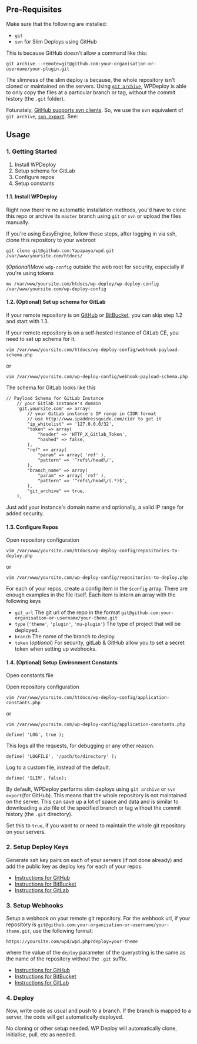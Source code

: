 ## Pre-Requisites
Make sure that the following are installed:
 * `git`
 * `svn` for Slim Deploys using GitHub

This is because GitHub doesn't allow a command like this:

`git archive --remote=git@github.com:your-organisation-or-username/your-plugin.git`


The slimness of the slim deploy is because, the whole repository isn't cloned or maintained on the servers. Using [`git archive`](https://git-scm.com/docs/git-archive), WPDeploy is able to only copy the files at a  particular branch or tag, without the commit history (the `.git` folder).


Fotunately, [GitHub supports svn clients](https://help.github.com/articles/support-for-subversion-clients/). So, we use the svn equivalent of `git archive`, [`svn export`](http://svnbook.red-bean.com/en/1.7/svn.ref.svn.c.export.html). See: 

## Usage

### 1. Getting Started

 1. Install WPDeploy 
 1. Setup schema for GitLab
 1. Configure repos
 1. Setup constants


#### 1.1. Install WPDeploy

Right now there're no automattic installation methods, you'd have to clone this repo or archive its `master` branch using `git` or `svn` or upload the files manually.

If you're using EasyEngine, follow these steps, after logging in via ssh, clone this repository to your webroot

```
git clone git@github.com:Yapapaya/wpd.git /var/www/yoursite.com/htdocs/
```

(_Optional_)Move `wdp-config` outside the web root for security, especially if you're using tokens

```
mv /var/www/yoursite.com/htdocs/wp-deploy/wp-deploy-config /var/www/yoursite.com/wp-deploy-config
```

#### 1.2. (Optional) Set up schema for GitLab


If your remote repository is on [GitHub](https://github.com) or [BitBucket](https://bitbucket.org), you can skip step 1.2 and start with 1.3.

If your remote repository is on a self-hosted instance of GitLab CE, you need to set up schema for it.

```
vim /var/www/yoursite.com/htdocs/wp-deploy-config/webhook-payload-schema.php
```

or

```
vim /var/www/yoursite.com/wp-deploy-config/webhook-payload-schema.php
```

The schema for GitLab looks like this

```
// Payload Schema for GitLab Instance
	// your Gitlab instance's domain
	'git.yoursite.com' => array(
		// your GitLab instance's IP range in CIDR format
		// use http://www.ipaddressguide.com/cidr to get it
		"ip_whitelist" => '127.0.0.0/32',
		"token" => array(
			"header" => 'HTTP_X_Gitlab_Token',
			"hashed" => false,
		),
		"ref" => array(
			"param" => array( 'ref' ),
			"pattern" => '^refs\/head\/',
		),
		"branch_name" => array(
			"param" => array( 'ref' ),
			"pattern" => '^refs\/head\/(.*)$',
		),
		"git_archive" => true,
	),
```
Just add your instance's domain name and optionally, a valid IP range for added security.

#### 1.3. Configure Repos

Open repository configuration

```
vim /var/www/yoursite.com/htdocs/wp-deploy-config/repositories-to-deploy.php
```

or

```
vim /var/www/yoursite.com/wp-deploy-config/repositories-to-deploy.php
```

For each of your repos, create a config item in the `$config` array. There are enough examples in the file itself. Each item is intern an array with the following keys

 * `git_url` The git url of the repo in the format `git@github.com:your-organisation-or-username/your-theme.git`
 * `type` (`'theme'`, `'plugin'`, `'mu-plugin'`) The type of project that will be deployed.
 * `branch` The name of the branch to deploy.
 * `token` (_optional_) For security, gitLab & GitHub allow you to set a secret token when setting up webhooks.

#### 1.4. (Optional) Setup Environment Constants

Open constants file

Open repository configuration

```
vim /var/www/yoursite.com/htdocs/wp-deploy-config/application-constants.php
```

or

```
vim /var/www/yoursite.com/wp-deploy-config/application-constants.php
```


```
define( 'LOG', true );
```

This logs all the requests, for debugging or any other reason.

```
define( 'LOGFILE', '/path/to/directory' );
```

Log to a custom file, instead of the default.


```
define( 'SLIM', false);
```

By default, WPDeploy performs slim deploys using `git archive` or `svn export`(for GitHub). This means that the whole repository is not maintained on the server. This can save up a lot of space and data and is similar to downloading a zip file of the specified branch or tag without the commit history (the `.git` directory).

Set this to `true`, if you want to or need to maintain the whole git repository on your servers. 

### 2. Setup Deploy Keys

Generate ssh key pairs on each of your servers (if not done already) and add the public key as deploy key for each of your repos.

 * [Instructions for GitHub](https://developer.github.com/guides/managing-deploy-keys/#deploy-keys)
 * [Instructions for BitBucket](https://confluence.atlassian.com/bitbucket/use-access-keys-294486051.html)
 * [Instructions for GitLab](https://docs.gitlab.com/ce/ssh/README.html#deploy-keys)

### 3. Setup Webhooks

Setup a webhook on your remote git repository. For the webhook url, if your repository is `git@github.com:your-organisation-or-username/your-theme.git`, use the following format:

```
https://yoursite.com/wpd/wpd.php?deploy=your-theme
```
where the value of the `deploy` parameter of the querystring is the same as the name of the repository without the `.git` suffix.

 * [Instructions for GitHub](https://developer.github.com/webhooks/creating/)
 * [Instructions for BitBucket](https://confluence.atlassian.com/bitbucket/manage-webhooks-735643732.html)
 * [Instructions for GitLab](https://docs.gitlab.com/ce/user/project/integrations/webhooks.html)

### 4. Deploy

Now, write code as usual and push to a branch. If the branch is mapped to a server, the code will get automatically deployed.

No cloning or other setup needed. WP Deploy will automatically clone, initialise, pull, etc as needed.